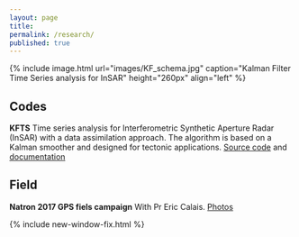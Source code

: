```yaml
---
layout: page
title: 
permalink: /research/
published: true
---
```


{% include image.html url="images/KF_schema.jpg" caption="Kalman Filter Time Series analysis for InSAR" height="260px" align="left" %}

## Codes

**KFTS**
Time series analysis for Interferometric Synthetic Aperture Radar (InSAR) with a data assimilation approach. 
The algorithm is based on a Kalman smoother and designed for tectonic applications. 
[Source code][KFsource] and [documentation][KFdoc]

## Field

**Natron 2017 GPS fiels campaign**
With Pr Eric Calais. [Photos][Natron] 



{% include new-window-fix.html %}

[KFsource]: https://github.com/ManonDls/KFTS-InSAR
[KFdoc]: https://manondls.github.io/KFTS-InSAR/
[Natron]:http://www.geologie.ens.fr/~ecalais/research/natron-2017-gps-field-campa/
